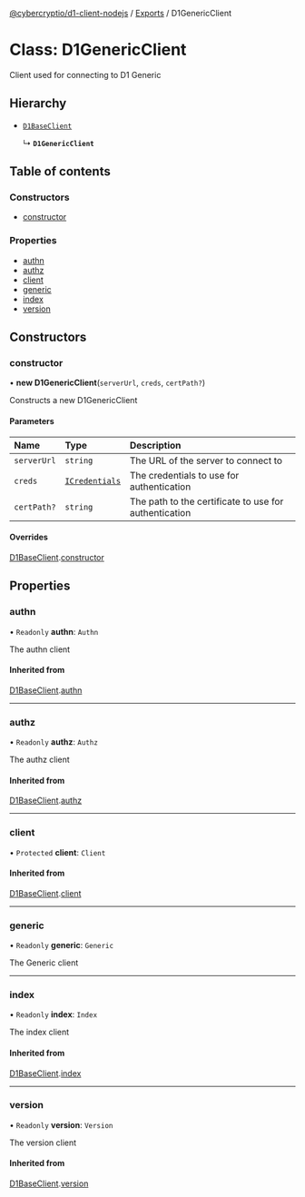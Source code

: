 [@cybercryptio/d1-client-nodejs](../README.md) / [Exports](../modules.md) / D1GenericClient

# Class: D1GenericClient

Client used for connecting to D1 Generic

## Hierarchy

- [`D1BaseClient`](D1BaseClient.md)

  ↳ **`D1GenericClient`**

## Table of contents

### Constructors

- [constructor](D1GenericClient.md#constructor)

### Properties

- [authn](D1GenericClient.md#authn)
- [authz](D1GenericClient.md#authz)
- [client](D1GenericClient.md#client)
- [generic](D1GenericClient.md#generic)
- [index](D1GenericClient.md#index)
- [version](D1GenericClient.md#version)

## Constructors

### <a id="constructor" name="constructor"></a> constructor

• **new D1GenericClient**(`serverUrl`, `creds`, `certPath?`)

Constructs a new D1GenericClient

#### Parameters

| Name | Type | Description |
| :------ | :------ | :------ |
| `serverUrl` | `string` | The URL of the server to connect to |
| `creds` | [`ICredentials`](../interfaces/ICredentials.md) | The credentials to use for authentication |
| `certPath?` | `string` | The path to the certificate to use for authentication |

#### Overrides

[D1BaseClient](D1BaseClient.md).[constructor](D1BaseClient.md#constructor)

## Properties

### <a id="authn" name="authn"></a> authn

• `Readonly` **authn**: `Authn`

The authn client

#### Inherited from

[D1BaseClient](D1BaseClient.md).[authn](D1BaseClient.md#authn)

___

### <a id="authz" name="authz"></a> authz

• `Readonly` **authz**: `Authz`

The authz client

#### Inherited from

[D1BaseClient](D1BaseClient.md).[authz](D1BaseClient.md#authz)

___

### <a id="client" name="client"></a> client

• `Protected` **client**: `Client`

#### Inherited from

[D1BaseClient](D1BaseClient.md).[client](D1BaseClient.md#client)

___

### <a id="generic" name="generic"></a> generic

• `Readonly` **generic**: `Generic`

The Generic client

___

### <a id="index" name="index"></a> index

• `Readonly` **index**: `Index`

The index client

#### Inherited from

[D1BaseClient](D1BaseClient.md).[index](D1BaseClient.md#index)

___

### <a id="version" name="version"></a> version

• `Readonly` **version**: `Version`

The version client

#### Inherited from

[D1BaseClient](D1BaseClient.md).[version](D1BaseClient.md#version)

